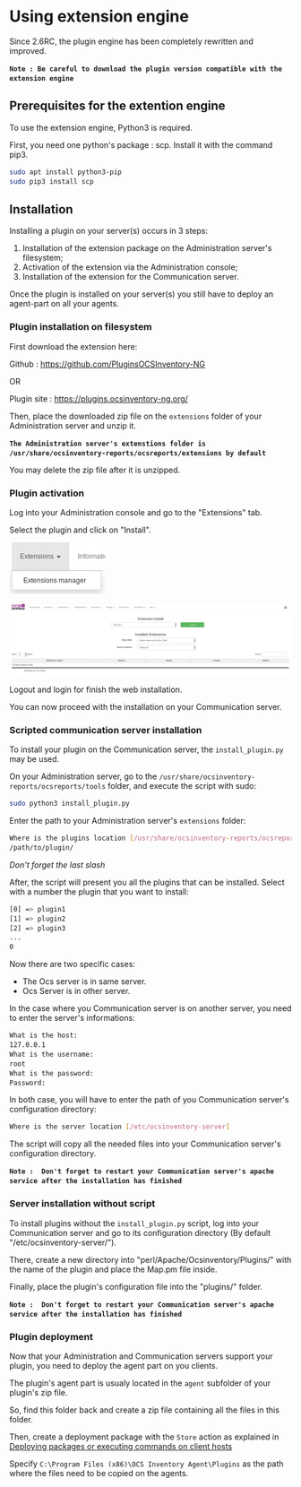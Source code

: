 # Using extension engine

Since 2.6RC, the plugin engine has been completely rewritten and improved.

**`Note : Be careful to download the plugin version compatible with the extension engine`**

## Prerequisites for the extention engine

To use the extension engine, Python3 is required.

First, you need one python's package : scp.
Install it with the command pip3.

```bash
sudo apt install python3-pip
sudo pip3 install scp
```

## Installation

Installing a plugin on your server(s) occurs in 3 steps:

1. Installation of the extension package on the Administration server's filesystem;
2. Activation of the extension via the Administration console;
3. Installation of the extension for the Communication server.

Once the plugin is installed on your server(s) you still have to deploy an agent-part on all your agents.

### Plugin installation on filesystem

First download the extension here:

Github : https://github.com/PluginsOCSInventory-NG

OR

Plugin site : https://plugins.ocsinventory-ng.org/

Then, place the downloaded zip file on the `extensions` folder of your Administration server and unzip it.

**` The Administration server's extenstions folder is /usr/share/ocsinventory-reports/ocsreports/extensions by default `**

You may delete the zip file after it is unzipped.

### Plugin activation

Log into your Administration console and go to the "Extensions" tab.

Select the plugin and click on "Install".

![OCS plugin installation onglet](../../img/server/reports/plugin_installation_onglet.png)

![OCS plugin installation](../../img/server/reports/plugin_installation.png)

Logout and login for finish the web installation.

You can now proceed with the installation on your Communication server.

### Scripted communication server installation

To install your plugin on the Communication server, the `install_plugin.py` may be used.

On your Administration server, go to the `/usr/share/ocsinventory-reports/ocsreports/tools` 
folder, and execute the script with sudo:

```bash
sudo python3 install_plugin.py
```

Enter the path to your Administration server's `extensions` folder:

```bash
Where is the plugins location [/usr/share/ocsinventory-reports/ocsreports/extensions/]
/path/to/plugin/
```

_Don't forget the last slash_

After, the script will present you all the plugins that can be installed.
Select with a number the plugin that you want to install:

``` bash
[0] => plugin1
[1] => plugin2
[2] => plugin3
...
0
```

Now there are two specific cases:

 * The Ocs server is in same server.
 * Ocs Server is in other server.

In the case where you Communication server is on another server, you need to enter 
the server's informations:

``` bash
What is the host:
127.0.0.1
What is the username:
root
What is the password:
Password:
```

In both case, you will have to enter the path of you Communication server's configuration directory:

``` bash
Where is the server location [/etc/ocsinventory-server]

```

The script will copy all the needed files into your Communication server's configuration directory.

**`Note :  Don't forget to restart your Communication server's apache service after the installation has finished`**

### Server installation without script

To install plugins without the `install_plugin.py` script, log into your Communication server and go to its configuration 
directory (By default "/etc/ocsinventory-server/").

There, create a new directory into "perl/Apache/Ocsinventory/Plugins/" with the name of the plugin and place the
Map.pm file inside.

Finally, place the plugin's configuration file into the "plugins/" folder.

**`Note :  Don't forget to restart your Communication server's apache service after the installation has finished`**

### Plugin deployment 

Now that your Administration and Communication servers support your plugin, you need to deploy the agent part on you clients.

The plugin's agent part is usualy located in the `agent` subfolder of your plugin's zip file.

So, find this folder back and create a zip file containing all the files in this folder.

Then, create a deployment package with the `Store` action as explained in 
[Deploying packages or executing commands on client hosts](05.Deployment/Deploying-packages-or-executing-commands-on-client-hosts.md)

Specify `C:\Program Files (x86)\OCS Inventory Agent\Plugins` as the path where the files need to be copied on the agents.
